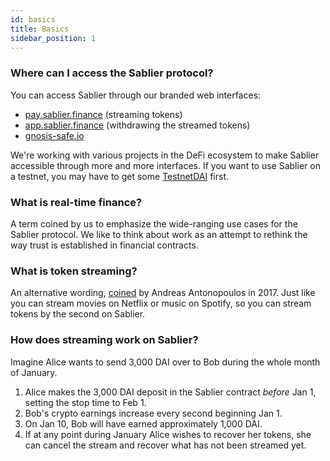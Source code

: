 ```yaml
---
id: basics
title: Basics
sidebar_position: 1
---
```


### Where can I access the Sablier protocol?

You can access Sablier through our branded web interfaces:

- [pay.sablier.finance](https://pay.sablier.finance) (streaming tokens)
- [app.sablier.finance](https://app.sablier.finance) (withdrawing the streamed tokens)
- [gnosis-safe.io](https://gnosis-safe.io)

We're working with various projects in the DeFi ecosystem to make Sablier accessible through more and more interfaces.
If you want to use Sablier on a testnet, you may have to get some [TestnetDAI](../guides/chains#testnet-tokens) first.

### What is real-time finance?

A term coined by us to emphasize the wide-ranging use cases for the Sablier protocol. We like to think about work as an attempt to rethink the way trust is established in financial contracts.

### What is token streaming?

An alternative wording, [coined](https://www.youtube.com/watch?v=gF_ZQ_eijPs) by Andreas Antonopoulos in 2017. Just like you can stream movies on Netflix or music on Spotify, so you can stream tokens by the second on Sablier.

### How does streaming work on Sablier?

Imagine Alice wants to send 3,000 DAI over to Bob during the whole month of January.

1. Alice makes the 3,000 DAI deposit in the Sablier contract _before_ Jan 1, setting the stop time to Feb 1.
2. Bob's crypto earnings increase every second beginning Jan 1.
3. On Jan 10, Bob will have earned approximately 1,000 DAI.
4. If at any point during January Alice wishes to recover her tokens, she can cancel the stream and recover what
   has not been streamed yet.

